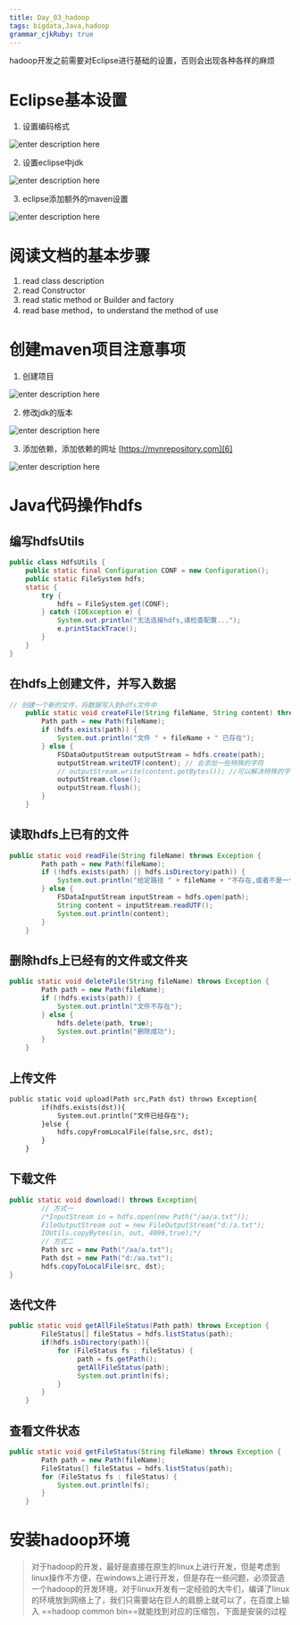 ```yaml
---
title: Day_03_hadoop
tags: bigdata,Java,hadoop
grammar_cjkRuby: true
---
```


hadoop开发之前需要对Eclipse进行基础的设置，否则会出现各种各样的麻烦

# Eclipse基本设置

1. 设置编码格式

![enter description here][1]

2. 设置eclipse中jdk

![enter description here][2]


3. eclipse添加额外的maven设置

![enter description here][3]

# 阅读文档的基本步骤

1. read class description
2. read Constructor
3. read static method or Builder and factory
4. read base method，to understand the method of use

# 创建maven项目注意事项
1. 创建项目

![enter description here][4]

2. 修改jdk的版本

![enter description here][5]

3. 添加依赖，添加依赖的网址 [https://mvnrepository.com][6]

![enter description here][7]

# Java代码操作hdfs

## 编写hdfsUtils

``` java
public class HdfsUtils {
	public static final Configuration CONF = new Configuration();
	public static FileSystem hdfs;
	static {
		try {
			hdfs = FileSystem.get(CONF);
		} catch (IOException e) {
			System.out.println("无法连接hdfs,请检查配置...");
			e.printStackTrace();
		}
	}
}
```

## 在hdfs上创建文件，并写入数据

``` java
// 创建一个新的文件，将数据写入到hdfs文件中
	public static void createFile(String fileName, String content) throws Exception {
		Path path = new Path(fileName);
		if (hdfs.exists(path)) {
			System.out.println("文件 " + fileName + " 已存在");
		} else {
			FSDataOutputStream outputStream = hdfs.create(path);
			outputStream.writeUTF(content); // 会添加一些特殊的字符
			// outputStream.write(content.getBytes()); //可以解决特殊的字符
			outputStream.close();
			outputStream.flush();
		}
	}
```
## 读取hdfs上已有的文件

``` java
public static void readFile(String fileName) throws Exception {
		Path path = new Path(fileName);
		if (!hdfs.exists(path) || hdfs.isDirectory(path)) {
			System.out.println("给定路径 " + fileName + "不存在,或者不是一个");
		} else {
			FSDataInputStream inputStream = hdfs.open(path);
			String content = inputStream.readUTF();
			System.out.println(content);
		}
	}
```

## 删除hdfs上已经有的文件或文件夹

``` java
public static void deleteFile(String fileName) throws Exception {
		Path path = new Path(fileName);
		if (!hdfs.exists(path)) {
			System.out.println("文件不存在");
		} else {
			hdfs.delete(path, true);
			System.out.println("删除成功");
		}
	}
```

## 上传文件

``` xml
public static void upload(Path src,Path dst) throws Exception{
		if(hdfs.exists(dst)){
			System.out.println("文件已经存在");
		}else {
			hdfs.copyFromLocalFile(false,src, dst);
		}
	}
```

## 下载文件

``` java
public static void download() throws Exception{
		// 方式一
		/*InputStream in = hdfs.open(new Path("/aa/a.txt"));
		FileOutputStream out = new FileOutputStream("d:/a.txt");
		IOUtils.copyBytes(in, out, 4096,true);*/
		// 方式二
		Path src = new Path("/aa/a.txt");
		Path dst = new Path("d:/aa.txt");
		hdfs.copyToLocalFile(src, dst);
}
```
## 迭代文件

``` java
public static void getAllFileStatus(Path path) throws Exception {
		FileStatus[] fileStatus = hdfs.listStatus(path);
		if(hdfs.isDirectory(path)){
			for (FileStatus fs : fileStatus) {
				 path = fs.getPath();
				 getAllFileStatus(path);
				 System.out.println(fs);
			}
		}
	}
```

## 查看文件状态

``` java
public static void getFileStatus(String fileName) throws Exception {
		Path path = new Path(fileName);
		FileStatus[] fileStatus = hdfs.listStatus(path);
		for (FileStatus fs : fileStatus) {
			System.out.println(fs);
		}
	}
```

# 安装hadoop环境

> 对于hadoop的开发，最好是直接在原生的linux上进行开发，但是考虑到linux操作不方便，在windows上进行开发，但是存在一些问题，必须营造一个hadoop的开发环境，对于linux开发有一定经验的大牛们，编译了linux的环境放到网络上了，我们只需要站在巨人的肩膀上就可以了，在百度上输入 ==hadoop common bin==就能找到对应的压缩包，下面是安装的过程

  [1]: https://www.github.com/xiesen310/notes_Images/raw/master/images/1507808911254.jpg
  [2]: https://www.github.com/xiesen310/notes_Images/raw/master/images/1507808921928.jpg
  [3]: https://www.github.com/xiesen310/notes_Images/raw/master/images/1507808931985.jpg
  [4]: https://www.github.com/xiesen310/notes_Images/raw/master/images/1507809837047.jpg
  [5]: https://www.github.com/xiesen310/notes_Images/raw/master/images/1507809848174.jpg
  [6]: https://mvnrepository.com
  [7]: https://www.github.com/xiesen310/notes_Images/raw/master/images/1507809858528.jpg